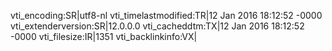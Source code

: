 vti_encoding:SR|utf8-nl
vti_timelastmodified:TR|12 Jan 2016 18:12:52 -0000
vti_extenderversion:SR|12.0.0.0
vti_cacheddtm:TX|12 Jan 2016 18:12:52 -0000
vti_filesize:IR|1351
vti_backlinkinfo:VX|

